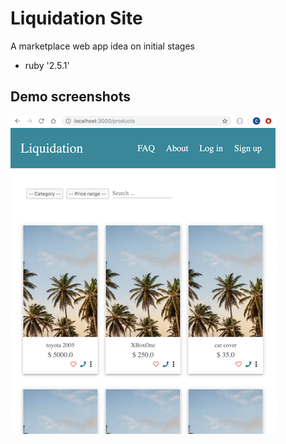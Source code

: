 # Liquidation Site

A marketplace web app idea on initial stages

* ruby '2.5.1'

## Demo screenshots


![image1](app/assets/images/github-image1.png)
